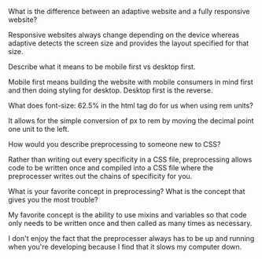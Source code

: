 What is the difference between an adaptive website and a fully responsive website?

Responsive websites always change depending on the device whereas adaptive detects the screen size and provides the layout specified for that size.

Describe what it means to be mobile first vs desktop first.

Mobile first means building the website with mobile consumers in mind first and then doing styling for desktop. Desktop first is the reverse.

What does font-size: 62.5% in the html tag do for us when using rem units?

It allows for the simple conversion of px to rem by moving the decimal point one unit to the left.


How would you describe preprocessing to someone new to CSS?

Rather than writing out every specificity in a CSS file, preprocessing allows code to be written once and compiled into a CSS file where the preprocesser writes out the chains of specificity for you.

What is your favorite concept in preprocessing? What is the concept that gives you the most trouble?

My favorite concept is the ability to use mixins and variables so that code only needs to be written once and then called as many times as necessary. 

I don't enjoy the fact that the preprocesser always has to be up and running when you're  developing because I find that it slows my computer down.
